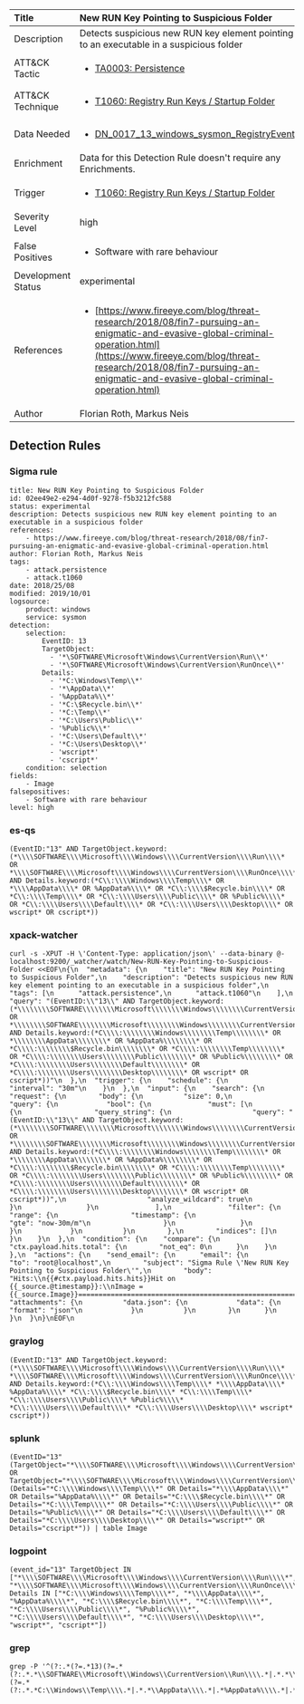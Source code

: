 | Title                | New RUN Key Pointing to Suspicious Folder                                                                                                                                                 |
|:---------------------|:------------------------------------------------------------------------------------------------------------------------------------------------------------|
| Description          | Detects suspicious new RUN key element pointing to an executable in a suspicious folder                                                                                                                                           |
| ATT&amp;CK Tactic    |  <ul><li>[TA0003: Persistence](https://attack.mitre.org/tactics/TA0003)</li></ul>  |
| ATT&amp;CK Technique | <ul><li>[T1060: Registry Run Keys / Startup Folder](https://attack.mitre.org/techniques/T1060)</li></ul>  |
| Data Needed          | <ul><li>[DN_0017_13_windows_sysmon_RegistryEvent](../Data_Needed/DN_0017_13_windows_sysmon_RegistryEvent.md)</li></ul>  |
| Enrichment           |  Data for this Detection Rule doesn't require any Enrichments.  |
| Trigger              | <ul><li>[T1060: Registry Run Keys / Startup Folder](../Triggers/T1060.md)</li></ul>  |
| Severity Level       | high |
| False Positives      | <ul><li>Software with rare behaviour</li></ul>  |
| Development Status   | experimental |
| References           | <ul><li>[https://www.fireeye.com/blog/threat-research/2018/08/fin7-pursuing-an-enigmatic-and-evasive-global-criminal-operation.html](https://www.fireeye.com/blog/threat-research/2018/08/fin7-pursuing-an-enigmatic-and-evasive-global-criminal-operation.html)</li></ul>  |
| Author               | Florian Roth, Markus Neis |


## Detection Rules

### Sigma rule

```
title: New RUN Key Pointing to Suspicious Folder
id: 02ee49e2-e294-4d0f-9278-f5b3212fc588
status: experimental
description: Detects suspicious new RUN key element pointing to an executable in a suspicious folder
references:
    - https://www.fireeye.com/blog/threat-research/2018/08/fin7-pursuing-an-enigmatic-and-evasive-global-criminal-operation.html
author: Florian Roth, Markus Neis
tags:
    - attack.persistence
    - attack.t1060
date: 2018/25/08
modified: 2019/10/01
logsource:
    product: windows
    service: sysmon
detection:
    selection:
        EventID: 13
        TargetObject: 
          - '*\SOFTWARE\Microsoft\Windows\CurrentVersion\Run\\*'
          - '*\SOFTWARE\Microsoft\Windows\CurrentVersion\RunOnce\\*'
        Details:
          - '*C:\Windows\Temp\\*'
          - '*\AppData\\*'
          - '%AppData%\\*'
          - '*C:\$Recycle.bin\\*'
          - '*C:\Temp\\*'
          - '*C:\Users\Public\\*'
          - '%Public%\\*'
          - '*C:\Users\Default\\*'
          - '*C:\Users\Desktop\\*'
          - 'wscript*'
          - 'cscript*'
    condition: selection
fields:
    - Image
falsepositives:
    - Software with rare behaviour
level: high

```





### es-qs
    
```
(EventID:"13" AND TargetObject.keyword:(*\\\\SOFTWARE\\\\Microsoft\\\\Windows\\\\CurrentVersion\\\\Run\\\\* OR *\\\\SOFTWARE\\\\Microsoft\\\\Windows\\\\CurrentVersion\\\\RunOnce\\\\*) AND Details.keyword:(*C\\:\\\\Windows\\\\Temp\\\\* OR *\\\\AppData\\\\* OR %AppData%\\\\* OR *C\\:\\\\$Recycle.bin\\\\* OR *C\\:\\\\Temp\\\\* OR *C\\:\\\\Users\\\\Public\\\\* OR %Public%\\\\* OR *C\\:\\\\Users\\\\Default\\\\* OR *C\\:\\\\Users\\\\Desktop\\\\* OR wscript* OR cscript*))
```


### xpack-watcher
    
```
curl -s -XPUT -H \'Content-Type: application/json\' --data-binary @- localhost:9200/_watcher/watch/New-RUN-Key-Pointing-to-Suspicious-Folder <<EOF\n{\n  "metadata": {\n    "title": "New RUN Key Pointing to Suspicious Folder",\n    "description": "Detects suspicious new RUN key element pointing to an executable in a suspicious folder",\n    "tags": [\n      "attack.persistence",\n      "attack.t1060"\n    ],\n    "query": "(EventID:\\"13\\" AND TargetObject.keyword:(*\\\\\\\\SOFTWARE\\\\\\\\Microsoft\\\\\\\\Windows\\\\\\\\CurrentVersion\\\\\\\\Run\\\\\\\\* OR *\\\\\\\\SOFTWARE\\\\\\\\Microsoft\\\\\\\\Windows\\\\\\\\CurrentVersion\\\\\\\\RunOnce\\\\\\\\*) AND Details.keyword:(*C\\\\:\\\\\\\\Windows\\\\\\\\Temp\\\\\\\\* OR *\\\\\\\\AppData\\\\\\\\* OR %AppData%\\\\\\\\* OR *C\\\\:\\\\\\\\$Recycle.bin\\\\\\\\* OR *C\\\\:\\\\\\\\Temp\\\\\\\\* OR *C\\\\:\\\\\\\\Users\\\\\\\\Public\\\\\\\\* OR %Public%\\\\\\\\* OR *C\\\\:\\\\\\\\Users\\\\\\\\Default\\\\\\\\* OR *C\\\\:\\\\\\\\Users\\\\\\\\Desktop\\\\\\\\* OR wscript* OR cscript*))"\n  },\n  "trigger": {\n    "schedule": {\n      "interval": "30m"\n    }\n  },\n  "input": {\n    "search": {\n      "request": {\n        "body": {\n          "size": 0,\n          "query": {\n            "bool": {\n              "must": [\n                {\n                  "query_string": {\n                    "query": "(EventID:\\"13\\" AND TargetObject.keyword:(*\\\\\\\\SOFTWARE\\\\\\\\Microsoft\\\\\\\\Windows\\\\\\\\CurrentVersion\\\\\\\\Run\\\\\\\\* OR *\\\\\\\\SOFTWARE\\\\\\\\Microsoft\\\\\\\\Windows\\\\\\\\CurrentVersion\\\\\\\\RunOnce\\\\\\\\*) AND Details.keyword:(*C\\\\:\\\\\\\\Windows\\\\\\\\Temp\\\\\\\\* OR *\\\\\\\\AppData\\\\\\\\* OR %AppData%\\\\\\\\* OR *C\\\\:\\\\\\\\$Recycle.bin\\\\\\\\* OR *C\\\\:\\\\\\\\Temp\\\\\\\\* OR *C\\\\:\\\\\\\\Users\\\\\\\\Public\\\\\\\\* OR %Public%\\\\\\\\* OR *C\\\\:\\\\\\\\Users\\\\\\\\Default\\\\\\\\* OR *C\\\\:\\\\\\\\Users\\\\\\\\Desktop\\\\\\\\* OR wscript* OR cscript*))",\n                    "analyze_wildcard": true\n                  }\n                }\n              ],\n              "filter": {\n                "range": {\n                  "timestamp": {\n                    "gte": "now-30m/m"\n                  }\n                }\n              }\n            }\n          }\n        },\n        "indices": []\n      }\n    }\n  },\n  "condition": {\n    "compare": {\n      "ctx.payload.hits.total": {\n        "not_eq": 0\n      }\n    }\n  },\n  "actions": {\n    "send_email": {\n      "email": {\n        "to": "root@localhost",\n        "subject": "Sigma Rule \'New RUN Key Pointing to Suspicious Folder\'",\n        "body": "Hits:\\n{{#ctx.payload.hits.hits}}Hit on {{_source.@timestamp}}:\\nImage = {{_source.Image}}================================================================================\\n{{/ctx.payload.hits.hits}}",\n        "attachments": {\n          "data.json": {\n            "data": {\n              "format": "json"\n            }\n          }\n        }\n      }\n    }\n  }\n}\nEOF\n
```


### graylog
    
```
(EventID:"13" AND TargetObject.keyword:(*\\\\SOFTWARE\\\\Microsoft\\\\Windows\\\\CurrentVersion\\\\Run\\\\* *\\\\SOFTWARE\\\\Microsoft\\\\Windows\\\\CurrentVersion\\\\RunOnce\\\\*) AND Details.keyword:(*C\\:\\\\Windows\\\\Temp\\\\* *\\\\AppData\\\\* %AppData%\\\\* *C\\:\\\\$Recycle.bin\\\\* *C\\:\\\\Temp\\\\* *C\\:\\\\Users\\\\Public\\\\* %Public%\\\\* *C\\:\\\\Users\\\\Default\\\\* *C\\:\\\\Users\\\\Desktop\\\\* wscript* cscript*))
```


### splunk
    
```
(EventID="13" (TargetObject="*\\\\SOFTWARE\\\\Microsoft\\\\Windows\\\\CurrentVersion\\\\Run\\\\*" OR TargetObject="*\\\\SOFTWARE\\\\Microsoft\\\\Windows\\\\CurrentVersion\\\\RunOnce\\\\*") (Details="*C:\\\\Windows\\\\Temp\\\\*" OR Details="*\\\\AppData\\\\*" OR Details="%AppData%\\\\*" OR Details="*C:\\\\$Recycle.bin\\\\*" OR Details="*C:\\\\Temp\\\\*" OR Details="*C:\\\\Users\\\\Public\\\\*" OR Details="%Public%\\\\*" OR Details="*C:\\\\Users\\\\Default\\\\*" OR Details="*C:\\\\Users\\\\Desktop\\\\*" OR Details="wscript*" OR Details="cscript*")) | table Image
```


### logpoint
    
```
(event_id="13" TargetObject IN ["*\\\\SOFTWARE\\\\Microsoft\\\\Windows\\\\CurrentVersion\\\\Run\\\\*", "*\\\\SOFTWARE\\\\Microsoft\\\\Windows\\\\CurrentVersion\\\\RunOnce\\\\*"] Details IN ["*C:\\\\Windows\\\\Temp\\\\*", "*\\\\AppData\\\\*", "%AppData%\\\\*", "*C:\\\\$Recycle.bin\\\\*", "*C:\\\\Temp\\\\*", "*C:\\\\Users\\\\Public\\\\*", "%Public%\\\\*", "*C:\\\\Users\\\\Default\\\\*", "*C:\\\\Users\\\\Desktop\\\\*", "wscript*", "cscript*"])
```


### grep
    
```
grep -P '^(?:.*(?=.*13)(?=.*(?:.*.*\\SOFTWARE\\Microsoft\\Windows\\CurrentVersion\\Run\\\\.*|.*.*\\SOFTWARE\\Microsoft\\Windows\\CurrentVersion\\RunOnce\\\\.*))(?=.*(?:.*.*C:\\Windows\\Temp\\\\.*|.*.*\\AppData\\\\.*|.*%AppData%\\\\.*|.*.*C:\\\\$Recycle\\.bin\\\\.*|.*.*C:\\Temp\\\\.*|.*.*C:\\Users\\Public\\\\.*|.*%Public%\\\\.*|.*.*C:\\Users\\Default\\\\.*|.*.*C:\\Users\\Desktop\\\\.*|.*wscript.*|.*cscript.*)))'
```




